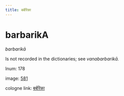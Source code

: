 ```yaml
---
title: बर्बरिका
---
```


# barbarikA

<i>barbarikā</i>  <div n="P" />Is not recorded in the dictionaries; see <i>vanabarbarikā.</i>

lnum: 178

image: [581](https://www.sanskrit-lexicon.uni-koeln.de/scans/csl-apidev/servepdf.php?dict=snp&page=581)

cologne link: [बर्बरिका](https://sanskrit-lexicon.uni-koeln.de/scans/csl-apidev/getword.php?dict=snp&key=बर्बरिका)

